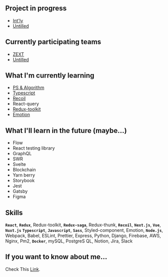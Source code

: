 ## Project in progress

- [Int'ly](https://github.com/ZZEXT)
- [Untilled](https://untilled.web.app)

## Currently participating teams

- [ZEXT](https://github.com/ZZEXT)
- [Untilled](https://github.com/untilled)

## What I'm currently learning

- [PS & Algorithm](https://github.com/morethanmin/study-algorithm)
- [Typescript](https://www.typescriptlang.org/ko/docs)
- [Recoil](https://recoiljs.org/docs/introduction/motivation/)
- React-query
- [Redux-toolkit](https://redux-toolkit.js.org/)
- [Emotion](https://emotion.sh/docs/introduction)


## What I'll learn in the future (maybe...)

- Flow
- React testing library
- GraphQL
- SWR
- Svelte
- Blockchain
- Yarn berry
- Storybook
- Jest
- Gatsby
- Figma


## Skills

**`React`**, **`Redux`**, Redux-toolkit, **`Redux-saga`**, Redux-thunk, **`Recoil`**, **`Next.js`**, **`Vue`**, **`Nuxt.js`** **`Typescript`**, **`Javascript`**, **`Sass`**, Styled-component, Emotion, **`Node.js`**, Webpack, Babel, ESLint, Prettier, Express, Python, Django, Firebase, AWS, Nginx, Pm2, **`Docker`**, mySQL, PostgreS
QL, Notion, Jira, Slack

## If you want to know about me...

Check This [Link](https://morethanmin.web.app/).
